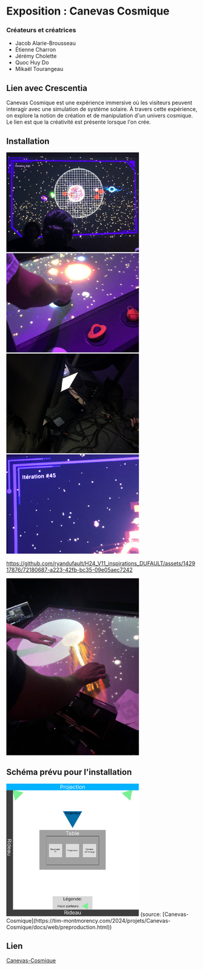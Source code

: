 # Exposition : Canevas Cosmique
### Créateurs et créatrices
- Jacob Alarie-Brousseau
- Étienne Charron
- Jérémy Cholette
- Quoc Huy Do
- Mikaël Tourangeau

## Lien avec Crescentia
Canevas Cosmique est une expérience immersive où les visiteurs peuvent interagir avec une simulation de système solaire. À travers cette expérience, on explore la notion de création et de manipulation d'un univers cosmique. Le lien est que la créativité est présente lorsque l'on crée.

## Installation
<img src="./media/experiences/CANEVASCOSMIQUE_grandplan.jpg" width="350"/>
<img src="./media/experiences/CANEVASCOSMIQUE_action.jpg" width="350"/>
<img src="./media/experiences/CANEVASCOSMIQUE_installation.jpg" width="350"/>
<img src="./media/experiences/CANEVASCOSMIQUE_iterations.jpg" width="350"/>


https://github.com/ryandufault/H24_V11_inspirations_DUFAULT/assets/142917876/72180687-a223-42fb-bc35-09e05aec7242


<img src="./media/experiences/CANEVASCOSMIQUE_fusionplanete.jpg" width="350"/>

## Schéma prévu pour l'installation
<img src="./media/canevascosmique_plantation.png" width="350"/>
(source: [Canevas-Cosmique](https://tim-montmorency.com/2024/projets/Canevas-Cosmique/docs/web/preproduction.html))

## Lien 
[Canevas-Cosmique](https://tim-montmorency.com/2024/projets/Canevas-Cosmique/docs/web/index.html)


